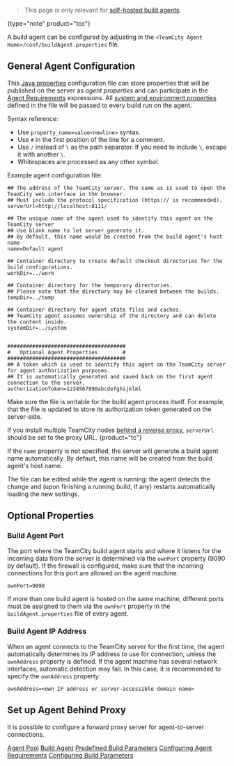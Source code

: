 [//]: # (title: Configure Agent Installation)
[//]: # (auxiliary-id: Configure Agent Installation;Build Agent Configuration)

>This page is only relevant for [self-hosted build agents](teamcity-cloud-subscription-and-licensing.md#cloud-self-hosted-agents).
>
{type="note" product="tcc"}

A build agent can be configured by adjusting in the `<TeamCity Agent Home>/conf/buildAgent.properties` file.

## General Agent Configuration

This [Java properties](http://java.sun.com/j2se/1.5.0/docs/api/java/util/Properties.html#load(java.io.InputStream)) configuration file can store properties that will be published on the server as _agent properties_ and can participate in the [Agent Requirements](agent-requirements.md) expressions. All [system and environment properties](predefined-build-parameters.md#Predefined+Agent+Build+Parameters) defined in the file will be passed to every build run on the agent.

Syntax reference:
* Use `property_name=value<newline>` syntax.
* Use `#` in the first position of the line for a comment.
* Use `/` instead of `\` as the path separator. If you need to include `\`, escape it with another `\`.
* Whitespaces are processed as any other symbol.

Example agent configuration file:

```Shell
## The address of the TeamCity server. The same as is used to open the TeamCity web interface in the browser.
## Must include the protocol specification (https:// is recommended).
serverUrl=http://localhost:8111/

## The unique name of the agent used to identify this agent on the TeamCity server
## Use blank name to let server generate it.
## By default, this name would be created from the build agent's host name
name=Default agent

## Container directory to create default checkout directories for the build configurations.
workDir=../work

## Container directory for the temporary directories.
## Please note that the directory may be cleaned between the builds.
tempDir=../temp
 
## Container directory for agent state files and caches.
## TeamCity agent assumes ownership of the directory and can delete the content inside.
systemDir=../system

 
######################################
#   Optional Agent Properties        #
######################################
## A token which is used to identify this agent on the TeamCity server for agent authorization purposes.
## It is automatically generated and saved back on the first agent connection to the server.
authorizationToken=1234567890abcdefghijklml

```

Make sure the file is writable for the build agent process itself. For example, that the file is updated to store its authorization token generated on the server-side.

If you install multiple TeamCity nodes [behind a reverse proxy](multinode-setup.md#Proxy+Configuration), `serverUrl` should be set to the proxy URL.
{product="tc"}

If the `name` property is not specified, the server will generate a build agent name automatically. By default, this name will be created from the build agent's host name.

The file can be edited while the agent is running: the agent detects the change and (upon finishing a running build, if any) restarts automatically loading the new settings.

## Optional Properties

### Build Agent Port

The port where the TeamCity build agent starts and where it listens for the incoming data from the server is determined via the `ownPort` property (9090 by default). If the firewall is configured, make sure that the incoming connections for this port are allowed on the agent machine.

```Shell
ownPort=9090

```

If more than one build agent is hosted on the same machine, different ports must be assigned to them via the `ownPort` property in the `buildAgent.properties` file of every agent.

### Build Agent IP Address

When an agent connects to the TeamCity server for the first time, the agent automatically determines its IP address to use for connection, unless the `ownAddress` property is defined. If the agent machine has several network interfaces, automatic detection may fail. In this case, it is recommended to specify the `ownAddress` property:

```Shell
ownAddress=<own IP address or server-accessible domain name>

```

## Set up Agent Behind Proxy

It is possible to configure a forward proxy server for agent-to-server connections.

<include src="configuring-proxy-server.md" include-id="agent-proxy-server"/>

<seealso>
        <category ref="concepts">
            <a href="agent-pool.md">Agent Pool</a>
            <a href="build-agent.md">Build Agent</a>
        </category>
        <category ref="admin-guide">
            <a href="predefined-build-parameters.md">Predefined Build Parameters</a>
            <a href="configuring-agent-requirements.md">Configuring Agent Requirements</a>
            <a href="configuring-build-parameters.md">Configuring Build Parameters</a>
        </category>
</seealso>
